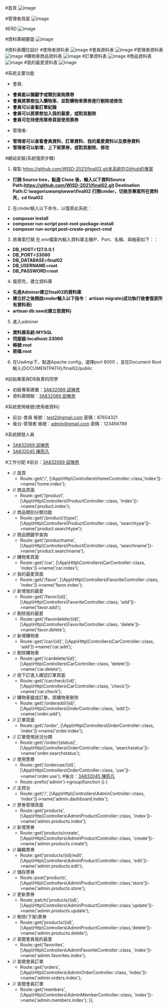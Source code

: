 #首頁
![image](https://raw.githubusercontent.com/WISD-2021/final02/master/public/img/home1.jpg)

#管理者頁面
![image](https://raw.githubusercontent.com/WISD-2021/final02/master/public/img/home2.jpg)

#ERD
![image](https://raw.githubusercontent.com/WISD-2021/final02/master/public/img/erd1.jpg)

#資料庫綱要圖
![image](https://raw.githubusercontent.com/WISD-2021/final02/master/public/img/erd2.jpg)

#資料表欄位設計
#使用者資料表
![image](https://raw.githubusercontent.com/WISD-2021/final02/master/public/img/t1.jpg)
#會員資料表
![image](https://raw.githubusercontent.com/WISD-2021/final02/master/public/img/t2.jpg)
#管理者資料表
![image](https://raw.githubusercontent.com/WISD-2021/final02/master/public/img/t3.jpg)
#購物車商品資料表
![image](https://raw.githubusercontent.com/WISD-2021/final02/master/public/img/t4.jpg)
#訂單資料表
![image](https://raw.githubusercontent.com/WISD-2021/final02/master/public/img/t5.jpg)
#商品資料表
![image](https://raw.githubusercontent.com/WISD-2021/final02/master/public/img/t6.jpg)
#我的最愛資料表
![image](https://raw.githubusercontent.com/WISD-2021/final02/master/public/img/t7.jpg)

#系統主要功能
* 會員:
- **會員能以關鍵字或類別查詢票劵**
- **會員將票劵加入購物車、並對購物車票券進行刪除或修改**
- **會員可以查看訂單紀錄**
- **會員可以將票劵加入我的最愛，或對其刪除**
- **會員可在待使用票券頁面使用票券**
* 管理者:
- **管理者可以查看會員資料、訂單資料、我的最愛資料以及票券資料**
- **管理者可以新增、上下架票券，或對其刪除、修改**

#網站安裝(系統復原步驟)
1. 複製 https://github.com/WISD-2021/final02.git本系統在GitHub的專案
- **打開 Source tree，點選 Clone 後，輸入以下資料Source Path:https://github.com/WISD-2021/final02.git Destination Path:C:\wagon\uwamp\www\final02 打開cmder，切換至專案所在資料夾，cd final02**

2. 在cmder輸入以下命令，以復原此系統：
- **composer install**
- **composer run‐script post‐root‐package‐install**
- **composer run‐script post‐create‐project‐cmd** 

3. 將專案打開 在.env檔案內輸入資料庫主機IP、Port、名稱、與帳密如下：：
- **DB_HOST=127.0.0.1**
- **DB_PORT=33060**
- **DB_DATABASE=final02**
- **DB_USERNAME=root**
- **DB_PASSWORD=root**

4. 復原完，建立資料庫
- **先進Adminer建立final02的資料庫**
- **建立好之後開啟cmder輸入以下指令： artisan migrate(成功執行後會復原所有資料表)**
- **artisan db:seed(建立假資料)**

5. 進入adminer
- **資料庫系統:MYSQL**
- **伺服器:localhost:33060**
- **帳號:root**
- **密碼:root**

6. 在UwAmp下，點選Apache config，選擇port 8000 ，並在Document Root 輸入{DOCUMENTPATH}/final02/public

#初始專案與DB負責的同學
* 初級專案建置：[3A832069 邱琳恩](http://github.com/3A832069)
* 資料庫關聯：[3A832069 邱琳恩](http://github.com/3A832069)

#系統使用帳號(使用者資料)
* 前台-會員 帳號：test2@gmail.com  密碼：87654321
* 後台-管理者 帳號：admin@gmail.com 密碼：123456789

#系統開發人員
* [3A832069 邱琳恩](http://github.com/3A832069)
* [3A832045 陳筠凡](http://github.com/3A832045)

#工作分配
#前台：[3A832069 邱琳恩](http://github.com/3A832069)
* // 首頁
  * Route::get('/', [\App\Http\Controllers\HomeController::class,'index'])->name('home.index');
* // 商品頁面
  * Route::get('/product', [\App\Http\Controllers\ProductController::class, 'index'])->name('product.index');
* // 商品類別分類功能
    * Route::get('/product/{type}', [\App\Http\Controllers\ProductController::class, 'searchtype'])->name('product.searchtype');
* // 商品關鍵字查詢
    * Route::get('/productname', [\App\Http\Controllers\ProductController::class, 'searchname'])->name('product.searchname');
* // 購物車頁面
    * Route::get('/car', [\App\Http\Controllers\CarController::class, 'index'])->name('car.index');
* // 我的最愛頁面
    * Route::get('/favor', [\App\Http\Controllers\FavoriteController::class, 'index'])->name('favor.index');
* // 新增我的最愛
    * Route::get('/favor/{id}', [\App\Http\Controllers\FavoriteController::class, 'add'])->name('favor.add'); 
* // 刪除我的最愛
    * Route::get('/favordelete/{id}', [\App\Http\Controllers\FavoriteController::class, 'delete'])->name('favor.delete');
* // 新增購物車
    * Route::get('/car/{id}', [\App\Http\Controllers\CarController::class, 'add'])->name('car.add');
* // 刪除購物車
    * Route::get('/cardelete/{id}', [\App\Http\Controllers\CarController::class, 'delete'])->name('car.delete');
* // 按下訂進入確認訂單頁面
    * Route::get('/carcheck/{id}', [\App\Http\Controllers\CarController::class, 'check'])->name('car.check');
* // 購物車變成訂單，原購物車刪除
    * Route::get('/orderadd/{id}', [\App\Http\Controllers\OrderController::class, 'add'])->name('order.add');
* // 訂單頁面
    * Route::get('/order', [\App\Http\Controllers\OrderController::class, 'index'])->name('order.index');
* // 訂單使用狀況分類
    * Route::get('/order/{status}', [\App\Http\Controllers\OrderController::class, 'searchstatus'])->name('order.searchstatus');
* // 使用票劵
    * Route::get('/orderuse/{id}', [\App\Http\Controllers\OrderController::class, 'use'])->name('order.use');
#後台：[3A832045 陳筠凡](http://github.com/3A832045)
  * Route::prefix('admin')->group(function () {
* // 主控台
    * Route::get('/', [\App\Http\Controllers\AdminController::class, 'index'])->name('admin.dashboard.index');
* // 票券管理頁面
    * Route::get('products', [\App\Http\Controllers\AdminProductController::class, 'index'])->name('admin.products.index');
* // 新增票券
    * Route::get('products/create', [\App\Http\Controllers\AdminProductController::class, 'create'])->name('admin.products.create');
* // 編輯票券
    * Route::get('products/{id}/edit', [\App\Http\Controllers\AdminProductController::class, 'edit'])->name('admin.products.edit');
* // 儲存票券
    * Route::post('products',[\App\Http\Controllers\AdminProductController::class,'store'])->name('admin.products.store');
* // 更新票券
    * Route::patch('products/{id}',[\App\Http\Controllers\AdminProductController::class,'update'])->name('admin.products.update');
* // 刪除(下架)票券
    * Route::get('products/{id}',[\App\Http\Controllers\AdminProductController::class,'delete'])->name('admin.products.delete');
* // 查閱會員我的最愛
    * Route::get('favorites', [\App\Http\Controllers\AdminFavoriteController::class, 'index'])->name('admin.favorites.index');
* // 查閱會員訂單
    * Route::get('orders', [\App\Http\Controllers\AdminOrderController::class, 'index'])->name('admin.orders.index');
* // 查閱會員訂單
    * Route::get('members', [\App\Http\Controllers\AdminMemberController::class, 'index'])->name('admin.members.index');
});








